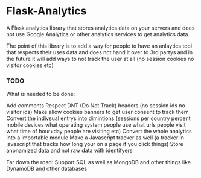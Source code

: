 # Flask-Analytics
A Flask analytics library that stores analytics data on your servers and does not use Google Analytics or other analytics services to get analytics data.

The point of this library is to add a way for people to have an anlaytics tool that respects their uses data and does not hand it over to 3rd partys and in the future it will add ways to not track the user at all (no session cookies no visitor cookies etc)


### TODO
What is needed to be done:

Add comments
Respect DNT (Do Not Track) headers (no session ids no visitor ids)
Make allow cookies banners to get user consent to track them
Convert the indivsual entrys into dimintions (sessions per country percent mobile devices what operating system people use what urls people visit what time of hour+day people are visiting etc)
Convert the whole analytics into a importable module
Make a Javascript tracker as well (a tracker in javascript that tracks how long your on a page if you click things)
Store anonamized data and not raw data with identifyers

Far down the road:
Support SQL as well as MongoDB and other things like DynamoDB and other databases
